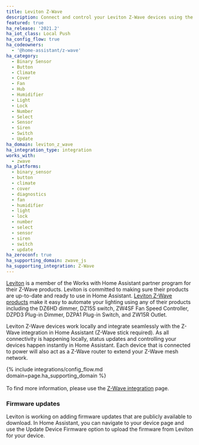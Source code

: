```yaml
---
title: Leviton Z-Wave
description: Connect and control your Leviton Z-Wave devices using the Z-Wave integration
featured: true
ha_release: '2021.2'
ha_iot_class: Local Push
ha_config_flow: true
ha_codeowners:
  - '@home-assistant/z-wave'
ha_category:
  - Binary Sensor
  - Button
  - Climate
  - Cover
  - Fan
  - Hub
  - Humidifier
  - Light
  - Lock
  - Number
  - Select
  - Sensor
  - Siren
  - Switch
  - Update
ha_domain: leviton_z_wave
ha_integration_type: integration
works_with:
  - zwave
ha_platforms:
  - binary_sensor
  - button
  - climate
  - cover
  - diagnostics
  - fan
  - humidifier
  - light
  - lock
  - number
  - select
  - sensor
  - siren
  - switch
  - update
ha_zeroconf: true
ha_supporting_domain: zwave_js
ha_supporting_integration: Z-Wave
---
```


[Leviton](https://leviton.com) is a member of the Works with Home Assistant partner program for their Z-Wave products. Leviton is committed to making sure their products are up-to-date and ready to use in Home Assistant. [Leviton Z-Wave products](https://www.amazon.com/Leviton) make it easy to automate your lighting using any of their products including the DZ6HD dimmer, DZ15S switch, ZW4SF Fan Speed Controller, DZPD3 Plug-in Dimmer, DZPA1 Plug-in Switch, and ZW15R Outlet.

Leviton Z-Wave devices work locally and integrate seamlessly with the Z-Wave integration in Home Assistant (Z-Wave stick required). As all connectivity is happening locally, status updates and controlling your devices happen instantly in Home Assistant. Each device that is connected to power will also act as a Z-Wave router to extend your Z-Wave mesh network.

{% include integrations/config_flow.md domain=page.ha_supporting_domain %}
<br><br>
To find more information, please use the [Z-Wave integration](/integrations/zwave_js) page.

### Firmware updates

Leviton is working on adding firmware updates that are publicly available to download. In Home Assistant, you can navigate to your device page and use the Update Device Firmware option to upload the firmware from Leviton for your device.
